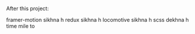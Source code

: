 After this project:

framer-motion sikhna h 
redux sikhna h
locomotive sikhna h
scss dekhna h time mile to